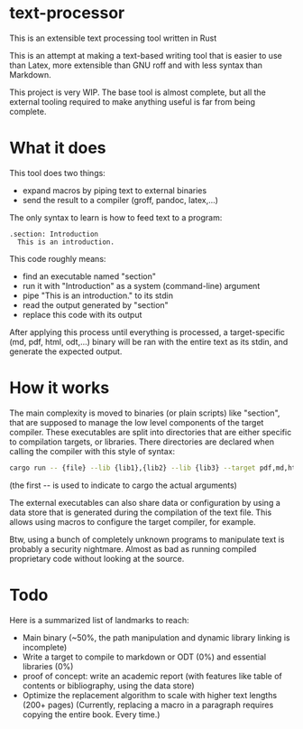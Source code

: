 # text-processor
This is an extensible text processing tool written in Rust

This is an attempt at making a text-based writing tool that is easier to use than Latex, more extensible than GNU roff and with less syntax than Markdown.

This project is very WIP. The base tool is almost complete, but all the external tooling required to make anything useful is far from being complete.

# What it does
This tool does two things:
 * expand macros by piping text to external binaries
 * send the result to a compiler (groff, pandoc, latex,...)

The only syntax to learn is how to feed text to a program:
```
.section: Introduction
  This is an introduction.
```

This code roughly means:
 * find an executable named "section"
 * run it with "Introduction" as a system (command-line) argument
 * pipe "This is an introduction." to its stdin
 * read the output generated by "section"
 * replace this code with its output

After applying this process until everything is processed, a target-specific (md, pdf, html, odt,...) binary will be ran with the entire text as its stdin, and generate the expected output.

# How it works
The main complexity is moved to binaries (or plain scripts) like "section", that are supposed to manage the low level components of the target compiler.
These executables are split into directories that are either specific to compilation targets, or libraries. There directories are declared when calling the compiler with this style of syntax:
```sh
cargo run -- {file} --lib {lib1},{lib2} --lib {lib3} --target pdf,md,html
```
(the first -- is used to indicate to cargo the actual arguments)

The external executables can also share data or configuration by using a data store that is generated during the compilation of the text file.
This allows using macros to configure the target compiler, for example.

Btw, using a bunch of completely unknown programs to manipulate text is probably a security nightmare. Almost as bad as running compiled proprietary code without looking at the source.


# Todo
Here is a summarized list of landmarks to reach:
* Main binary (~50%, the path manipulation and dynamic library linking is incomplete)
* Write a target to compile to markdown or ODT (0%) and essential libraries (0%)
* proof of concept: write an academic report (with features like table of contents or bibliography, using the data store)
* Optimize the replacement algorithm to scale with higher text lengths (200+ pages)
  (Currently, replacing a macro in a paragraph requires copying the entire book. Every time.)

